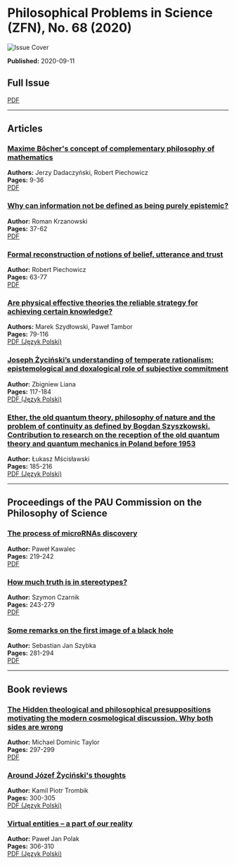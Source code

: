 # Philosophical Problems in Science (ZFN), No. 68 (2020)

![Issue Cover](https://zfn.edu.pl/public/journals/1/cover_issue_34_en_US.jpg)

**Published:** 2020-09-11  

## Full Issue
[PDF](https://zfn.edu.pl/index.php/zfn/issue/view/34/50)

---

## Articles
### [Maxime Bôcher's concept of complementary philosophy of mathematics](https://zfn.edu.pl/index.php/zfn/article/view/501)  
**Authors:** Jerzy Dadaczyński, Robert Piechowicz  
**Pages:** 9-36  
[PDF](https://zfn.edu.pl/index.php/zfn/article/view/501/513)

### [Why can information not be defined as being purely epistemic?](https://zfn.edu.pl/index.php/zfn/article/view/494)  
**Author:** Roman Krzanowski  
**Pages:** 37-62  
[PDF](https://zfn.edu.pl/index.php/zfn/article/view/494/512)

### [Formal reconstruction of notions of belief, utterance and trust](https://zfn.edu.pl/index.php/zfn/article/view/499)  
**Author:** Robert Piechowicz  
**Pages:** 63-77  
[PDF](https://zfn.edu.pl/index.php/zfn/article/view/499/511)

### [Are physical effective theories the reliable strategy for achieving certain knowledge?](https://zfn.edu.pl/index.php/zfn/article/view/457)  
**Authors:** Marek Szydłowski, Paweł Tambor  
**Pages:** 79-116  
[PDF (Język Polski)](https://zfn.edu.pl/index.php/zfn/article/view/457/510)

### [Joseph Życiński’s understanding of temperate rationalism: epistemological and doxalogical role of subjective commitment](https://zfn.edu.pl/index.php/zfn/article/view/516)  
**Author:** Zbigniew Liana  
**Pages:** 117-184  
[PDF (Język Polski)](https://zfn.edu.pl/index.php/zfn/article/view/516/509)

### [Ether, the old quantum theory, philosophy of nature and the problem of continuity as defined by Bogdan Szyszkowski. Contribution to research on the reception of the old quantum theory and quantum mechanics in Poland before 1953](https://zfn.edu.pl/index.php/zfn/article/view/498)  
**Author:** Łukasz Mścisławski  
**Pages:** 185-216  
[PDF (Język Polski)](https://zfn.edu.pl/index.php/zfn/article/view/498/508)

---

## Proceedings of the PAU Commission on the Philosophy of Science
### [The process of microRNAs discovery](https://zfn.edu.pl/index.php/zfn/article/view/493)  
**Author:** Paweł Kawalec  
**Pages:** 219-242  
[PDF](https://zfn.edu.pl/index.php/zfn/article/view/493/507)

### [How much truth is in stereotypes?](https://zfn.edu.pl/index.php/zfn/article/view/519)  
**Author:** Szymon Czarnik  
**Pages:** 243-279  
[PDF](https://zfn.edu.pl/index.php/zfn/article/view/519/506)

### [Some remarks on the first image of a black hole](https://zfn.edu.pl/index.php/zfn/article/view/497)  
**Author:** Sebastian Jan Szybka  
**Pages:** 281-294  
[PDF](https://zfn.edu.pl/index.php/zfn/article/view/497/505)

---

## Book reviews
### [The Hidden theological and philosophical presuppositions motivating the modern cosmological discussion. Why both sides are wrong](https://zfn.edu.pl/index.php/zfn/article/view/503)
**Author:** Michael Dominic Taylor  
**Pages:** 297-299  
[PDF](https://zfn.edu.pl/index.php/zfn/article/view/503/504)

### [Around Józef Życiński's thoughts](https://zfn.edu.pl/index.php/zfn/article/view/506)  
**Author:** Kamil Piotr Trombik  
**Pages:** 300-305  
[PDF (Język Polski)](https://zfn.edu.pl/index.php/zfn/article/view/506/503)

### [Virtual entities – a part of our reality](https://zfn.edu.pl/index.php/zfn/article/view/521)  
**Author:** Paweł Jan Polak  
**Pages:** 306-310  
[PDF (Język Polski)](https://zfn.edu.pl/index.php/zfn/article/view/521/502)
